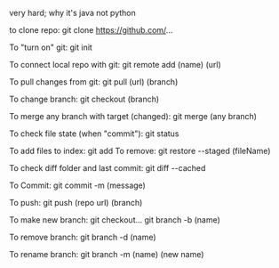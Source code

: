 very hard;
why it's java not python

to clone repo:
  git clone https://github.com/...

To "turn on" git:
  git init

To connect local repo with git:
  git remote add (name) (url)

To pull changes from git:
  git pull (url) (branch)

To change branch:
  git checkout (branch)

To merge any branch with target (changed):
  git merge (any branch)

To check file state (when "commit"):
  git status

To add files to index:
  git add
To remove:
  git restore --staged (fileName)

To check diff folder and last commit:
  git diff --cached

To Commit:
  git commit -m (message)

To push:
  git push (repo url) (branch)

To make new branch:
  git checkout...
  git branch -b (name)

To remove branch:
  git branch -d (name)

To rename branch:
  git branch -m (name) (new name)

